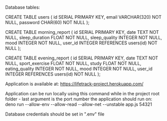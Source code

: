 Database tables:

CREATE TABLE users (
  id SERIAL PRIMARY KEY,
  email VARCHAR(320) NOT NULL,
  password CHAR(60) NOT NULL
);

CREATE TABLE morning_report (
  id SERIAL PRIMARY KEY,
  date TEXT NOT NULL,
  sleep_duration FLOAT NOT NULL,
  sleep_quality INTEGER NOT NULL,
  mood INTEGER NOT NULL,
  user_id INTEGER REFERENCES users(id) NOT NULL
);

CREATE TABLE evening_report (
  id SERIAL PRIMARY KEY,
  date TEXT NOT NULL,
  sport_exercise FLOAT NOT NULL,
  study FLOAT NOT NULL,
  eating_quality INTEGER NOT NULL,
  mood INTEGER NOT NULL,
  user_id INTEGER REFERENCES users(id) NOT NULL
);

Application is available at:
https://lifetrack-project.herokuapp.com/

Application can be run locally using this command while in the project root folder - last argument is the port number the application should run on:
deno run --allow-env --allow-read --allow-net --unstable app.js 54321

Database credentials should be set in ".env" file

